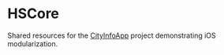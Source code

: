 # HSCore

Shared resources for the [CityInfoApp](https://github.com/aroldan/CityInfoApp) project demonstrating iOS modularization.